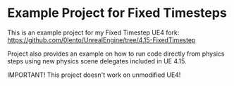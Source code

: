 # Example Project for Fixed Timesteps

This is an example project for my Fixed Timestep UE4 fork: https://github.com/0lento/UnrealEngine/tree/4.15-FixedTimestep

Project also provides an example on how to run code directly from physics steps using new physics scene delegates included in UE 4.15.

IMPORTANT! This project doesn't work on unmodified UE4!
